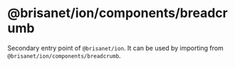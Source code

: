 # @brisanet/ion/components/breadcrumb

Secondary entry point of `@brisanet/ion`. It can be used by importing from `@brisanet/ion/components/breadcrumb`.
